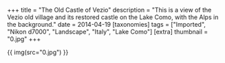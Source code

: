 +++
title = "The Old Castle of Vezio"
description = "This is a view of the Vezio old village and its restored castle on the Lake Como, with the Alps in the background."
date = 2014-04-19
[taxonomies]
tags = ["Imported", "Nikon d7000", "Landscape", "Italy", "Lake Como"]
[extra]
thumbnail = "0.jpg"
+++

{{ img(src="0.jpg") }}
